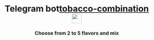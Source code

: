 <h1 align="center">Telegram bot<a href="t.me/TobaccoCombination_bot" target="_blank">tobacco-combination</a> 
<img src="https://github.com/blackcater/blackcater/raw/main/images/Hi.gif" height="32"/></h1>
<h3 align="center">Choose from 2 to 5 flavors and mix</h3>
